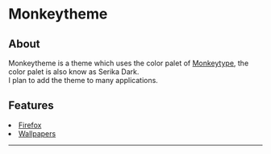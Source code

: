 <h1>Monkeytheme</h2>
<h2>About</h2>
<p>Monkeytheme is a theme which uses the color palet of <a href="https://monkeytype.com">Monkeytype</a>, the color palet is also know as Serika Dark. <br>I plan to add the theme to many applications.</p>
<h2>Features</h2>
  <li><a href="https://addons.mozilla.org/en-US/firefox/addon/monkeytheme/">Firefox</a></li>
  <li><a href="https://github.com/jacksonpope1/monkeytheme/tree/main/wallpapers">Wallpapers</a></li>
<hr>
